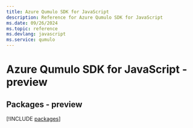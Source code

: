 ```yaml
---
title: Azure Qumulo SDK for JavaScript
description: Reference for Azure Qumulo SDK for JavaScript
ms.date: 09/26/2024
ms.topic: reference
ms.devlang: javascript
ms.service: qumulo
---
```

# Azure Qumulo SDK for JavaScript - preview
## Packages - preview
[!INCLUDE [packages](qumulo-index.md)]